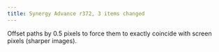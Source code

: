 ```yaml
---
title: Synergy Advance r372, 3 items changed
---
```


Offset paths by 0.5 pixels to force them to exactly coincide with screen pixels (sharper images).
